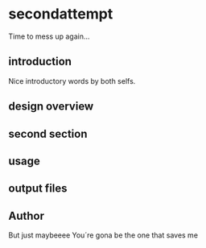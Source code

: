 # secondattempt
Time to mess up again...
## introduction
Nice introductory words by both selfs.
## design overview

## second section  

## usage  

## output files  

## Author
But just maybeeee
You´re gona be the one that saves me
